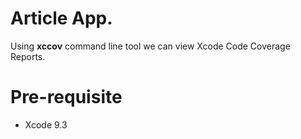 # Article App. 

Using **xccov** command line tool we can view Xcode Code Coverage Reports.

# Pre-requisite
- Xcode 9.3
